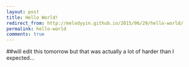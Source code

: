 ```yaml
---
layout: post
title: Hello World!
redirect_from: http://melodyyin.github.io/2015/06/29/hello-world/
permalink: hello-world
comments: true
---
```


##will edit this tomorrow but that was actually a lot of harder than I expected...
